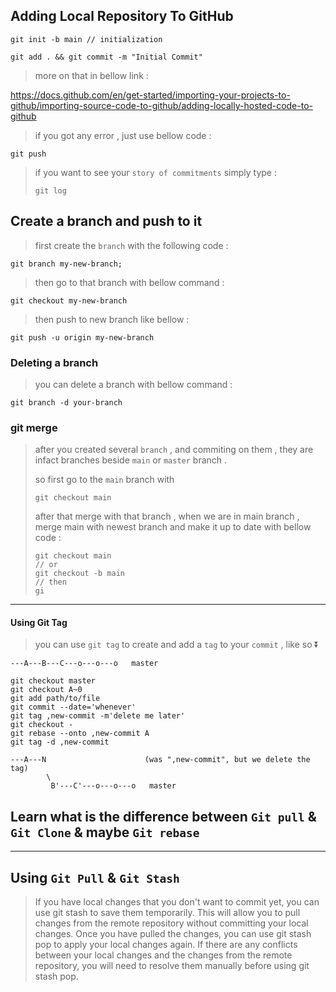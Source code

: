 ## Adding Local Repository To GitHub

```
git init -b main // initialization

git add . && git commit -m "Initial Commit"
```

> more on that in bellow link :

https://docs.github.com/en/get-started/importing-your-projects-to-github/importing-source-code-to-github/adding-locally-hosted-code-to-github

> if you got any error , just use bellow code :

```
git push 
```

> if you want to see your `story of commitments` simply type :
>
> ```
> git log
> ```

## Create a branch and push to it

> first create the `branch` with the following code :

```
git branch my-new-branch;
```

> then go to that branch with bellow command :

```
git checkout my-new-branch
```

> then push to new branch like bellow :

```
git push -u origin my-new-branch
```

### Deleting a branch

> you can delete a branch with bellow command :

```
git branch -d your-branch
```

### git merge

> after you created several `branch` , and commiting on them , they are infact branches beside `main` or `master` branch .
>
> so first go to the `main` branch with
>
> ```
> git checkout main
> ```
>
> after that merge with that branch , when we are in main branch , merge main with newest branch and make it up to date with bellow code :
>
> ```
> git checkout main
> // or
> git checkout -b main
> // then
> gi
> ```
>

---------

#### Using Git Tag

> you can use `git tag` to create and add a `tag` to your `commit` , like so :arrow_double_down:

```
---A---B---C---o---o---o   master

git checkout master
git checkout A~0
git add path/to/file
git commit --date='whenever'
git tag ,new-commit -m'delete me later'
git checkout -
git rebase --onto ,new-commit A
git tag -d ,new-commit

---A---N                      (was ",new-commit", but we delete the tag)
        \
         B'---C'---o---o---o   master
```

## Learn what is the difference between `Git pull` & `Git Clone` & maybe `Git rebase`

---------
## Using `Git Pull` & `Git Stash`
> If you have local changes that you don't want to commit yet, you can use git stash to save them temporarily. This will allow you to pull changes from the remote repository without committing your local changes. Once you have pulled the changes, you can use git stash pop to apply your local changes again. If there are any conflicts between your local changes and the changes from the remote repository, you will need to resolve them manually before using git stash pop.
